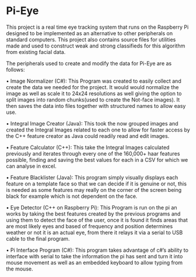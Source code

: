 # Pi-Eye
This project is a real time eye tracking system that runs on the Raspberry Pi designed to be implemented as an alternative to other peripherals on standard computers. This project also contains source files for utilities made and used to construct weak and strong classifieds for this algorithm from existing facial data. 

The peripherals used to create and modify the data for Pi-Eye are as follows:

•	Image Normalizer (C#): This Program was created to easily collect and create the data we needed for the project. It would would normalize the image as well as scale it to 24x24 resolutions as well giving the option to split images into random
chunks(used to create the Not-face images). It then saves the data into files together with structured names to allow easy use.

•	Integral Image Creator (Java): This took the now grouped images and created the Integral Images related to each one to allow for faster access by the C++ feature creator as Java could readily read and edit images.

•	Feature Calculator (C++): This take the Integral Images calculated previously and iterates through every one of the 160,000+ haar features possible, finding and saving the best values for each in a CSV for which we can analyse in excel. 

•	Feature Blacklister (Java): This program simply visually displays each feature on a template face so that we can decide if it is genuine or not, this is needed as some features may really on the corner of the screen being black for example which is not dependent on the face.

•	Eye Detector (C++ on Raspberry Pi): This Program is run on the pi an works by taking the best features created by the previous programs and using them to detect the face of the user, once it is found it finds areas that are most likely eyes and based of frequency and position determines weather or not it is an actual eye, from there it relays it via a serial to USB cable to the final program.

•	Pi Interface Program (C#): This program takes advantage of c#’s ability to interface with serial to take the information the pi has sent and turn it into mouse movement as well as an embedded keyboard to allow typing from the mouse.

